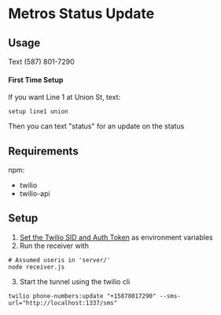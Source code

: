 # Metros Status Update

## Usage

Text (587) 801-7290

#### First Time Setup

If you want Line 1 at Union St, text:
```
setup line1 union 
```

Then you can text "status" for an update on the status

## Requirements
npm:
- twilio
- twilio-api


## Setup

1. [Set the Twilio SID and Auth Token](https://www.twilio.com/docs/twilio-cli/general-usage#want-to-use-environment-variables-instead-of-creating-a-profile) as environment variables
2. Run the receiver with
```
# Assumed useris in 'server/'
node receiver.js
```
3. Start the tunnel using the twilio cli
```
twilio phone-numbers:update "+15878017290" --sms-url="http://localhost:1337/sms"
```

